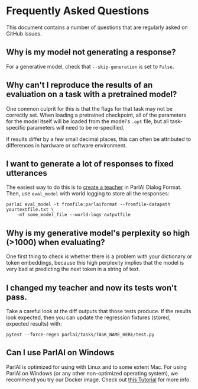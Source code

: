 # Frequently Asked Questions

This document contains a number of questions that are regularly asked on GitHub Issues.

## Why is my model not generating a response?

For a generative model, check that `--skip-generation` is set to `False`.

## Why can't I reproduce the results of an evaluation on a task with a pretrained model?

One common culprit for this is that the flags for that task may not be
correctly set. When loading a pretrained checkpoint, all of the parameters for
the model itself will be loaded from the model's `.opt` file, but all
task-specific parameters will need to be re-specified.

If results differ by a few small decimal places, this can often be attributed
to differences in hardware or software environment.

## I want to generate a lot of responses to fixed utterances

The easiest way to do this is to [create a
teacher](tutorial_task) in ParlAI Dialog Format. Then, use
`eval_model` with world logging to store all the responses:

```
parlai eval_model -t fromfile:parlaiformat --fromfile-datapath yourtextfile.txt \
    -mf some_model_file --world-logs outputfile
```

## Why is my generative model's perplexity so high (>1000) when evaluating?

One first thing to check is whether there is a problem with your dictionary or
token embeddings, because this high perplexity implies that the model is very
bad at predicting the next token in a string of text.

## I changed my teacher and now its tests won't pass.

Take a careful look at the diff outputs that those tests produce. If the results
look expected, then you can update the regression fixtures (stored, expected
results) with:

`pytest --force-regen parlai/tasks/TASK_NAME_HERE/test.py`

## Can I use ParlAI on Windows
ParlAI is optimized for using with Linux and to some extent Mac.
For using ParlAI on Windows (or any other non-optimized operating system),
we recommend you try our Docker image.
Check out [this Tutorial](./tutorial_docker.md) for more info.
